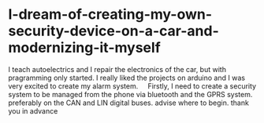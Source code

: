 # I-dream-of-creating-my-own-security-device-on-a-car-and-modernizing-it-myself
I teach autoelectrics and I repair the electronics of the car, but with pragramming only started. I really liked the projects on arduino and I was very excited to create my alarm system.     Firstly, I need to create a security system to be managed from the phone via bluetooth and the GPRS system. preferably on the CAN and LIN digital buses. advise where to begin. thank you in advance
